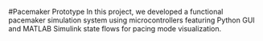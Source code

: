 #Pacemaker Prototype
In this project, we developed a functional pacemaker simulation system using microcontrollers featuring Python GUI and MATLAB Simulink state flows for pacing mode visualization. 
